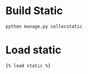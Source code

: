 # Build Static
```bash
python manage.py collecstatic
```

# Load static 
```jinja
{% load static %}
```


    